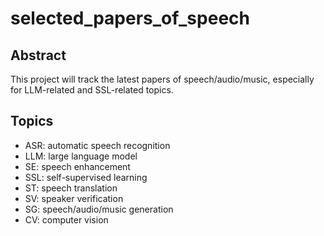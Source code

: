 # selected_papers_of_speech
## Abstract
This project will track the latest papers of speech/audio/music, especially for LLM-related and SSL-related topics.
## Topics
- ASR: automatic speech recognition
- LLM: large language model
- SE: speech enhancement
- SSL: self-supervised learning
- ST: speech translation
- SV: speaker verification
- SG: speech/audio/music generation
- CV: computer vision
